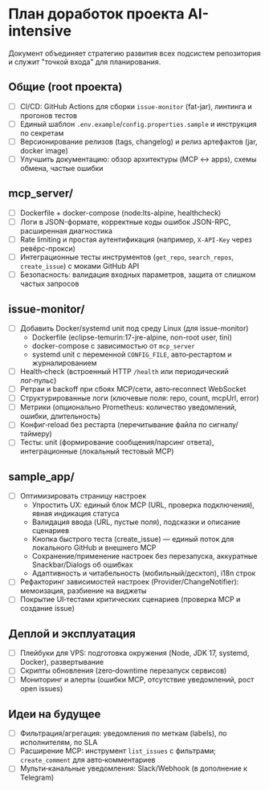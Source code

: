 # План доработок проекта AI-intensive

Документ объединяет стратегию развития всех подсистем репозитория и служит "точкой входа" для планирования.

## Общие (root проекта)
- [ ] CI/CD: GitHub Actions для сборки `issue-monitor` (fat-jar), линтинга и прогонов тестов
- [ ] Единый шаблон `.env.example`/`config.properties.sample` и инструкция по секретам
- [ ] Версионирование релизов (tags, changelog) и релиз артефактов (jar, docker image)
- [ ] Улучшить документацию: обзор архитектуры (MCP ↔ apps), схемы обмена, частые ошибки

## mcp_server/
- [ ] Dockerfile + docker-compose (node:lts-alpine, healthcheck)
- [ ] Логи в JSON-формате, корректные коды ошибок JSON-RPC, расширенная диагностика
- [ ] Rate limiting и простая аутентификация (например, `X-API-Key` через ревёрс-прокси)
- [ ] Интеграционные тесты инструментов (`get_repo`, `search_repos`, `create_issue`) с моками GitHub API
- [ ] Безопасность: валидация входных параметров, защита от слишком частых запросов

## issue-monitor/
- [ ] Добавить Docker/systemd unit под среду Linux (для issue-monitor)
  - Dockerfile (eclipse-temurin:17-jre-alpine, non-root user, tini)
  - docker-compose с зависимостью от `mcp_server`
  - systemd unit c переменной `CONFIG_FILE`, авто‑рестартом и журналированием
- [ ] Health‑check (встроенный HTTP `/health` или периодический лог‑пульс)
- [ ] Ретраи и backoff при сбоях MCP/сети, авто‑reconnect WebSocket
- [ ] Структурированные логи (ключевые поля: repo, count, mcpUrl, error)
- [ ] Метрики (опционально Prometheus: количество уведомлений, ошибки, длительность)
- [ ] Конфиг‑reload без рестарта (перечитывание файла по сигналу/таймеру)
- [ ] Тесты: unit (формирование сообщения/парсинг ответа), интеграционные (локальный тестовый MCP)

## sample_app/
- [ ] Оптимизировать страницу настроек
  - Упростить UX: единый блок MCP (URL, проверка подключения), явная индикация статуса
  - Валидация ввода (URL, пустые поля), подсказки и описание сценариев
  - Кнопка быстрого теста (create_issue) — единый поток для локального GitHub и внешнего MCP
  - Сохранение/применение настроек без перезапуска, аккуратные Snackbar/Dialogs об ошибках
  - Адаптивность и читабельность (мобильный/десктоп), i18n строк
- [ ] Рефакторинг зависимостей настроек (Provider/ChangeNotifier): мемоизация, разбиение на виджеты
- [ ] Покрытие UI‑тестами критических сценариев (проверка MCP и создание issue)

## Деплой и эксплуатация
- [ ] Плейбуки для VPS: подготовка окружения (Node, JDK 17, systemd, Docker), развертывание
- [ ] Скрипты обновления (zero‑downtime перезапуск сервисов)
- [ ] Мониторинг и алерты (ошибки MCP, отсутствие уведомлений, рост open issues)

## Идеи на будущее
- [ ] Фильтрация/агрегация: уведомления по меткам (labels), по исполнителям, по SLA
- [ ] Расширение MCP: инструмент `list_issues` c фильтрами; `create_comment` для авто‑комментариев
- [ ] Мульти‑канальные уведомления: Slack/Webhook (в дополнение к Telegram)
